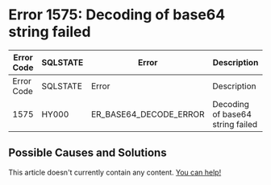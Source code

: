 
# Error 1575: Decoding of base64 string failed


| Error Code | SQLSTATE | Error | Description |
| --- | --- | --- | --- |
| Error Code | SQLSTATE | Error | Description |
| 1575 | HY000 | ER_BASE64_DECODE_ERROR | Decoding of base64 string failed |




## Possible Causes and Solutions


This article doesn't currently contain any content. [You can help!](/kb/en/writing-and-editing-knowledge-base-articles/)

